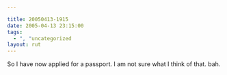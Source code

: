 ```yaml
---

title: 20050413-1915
date: 2005-04-13 23:15:00
tags:
  - ", "uncategorized
layout: rut
---
```


<p> So I have now applied for a passport.  I am not sure what I
think of that.  bah.</p>

